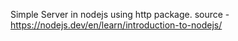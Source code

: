 Simple Server in nodejs using http package.
source - https://nodejs.dev/en/learn/introduction-to-nodejs/